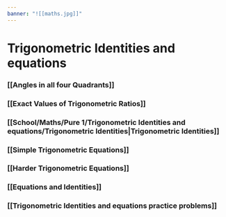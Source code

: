 ```yaml
---
banner: "![[maths.jpg]]"
---
```

# Trigonometric Identities and equations

### [[Angles in all four Quadrants]]

### [[Exact Values of Trigonometric Ratios]]

### [[School/Maths/Pure 1/Trigonometric Identities and equations/Trigonometric Identities|Trigonometric Identities]]

### [[Simple Trigonometric Equations]]

### [[Harder Trigonometric Equations]]

### [[Equations and Identities]]

### [[Trigonometric Identities and equations practice problems]]
